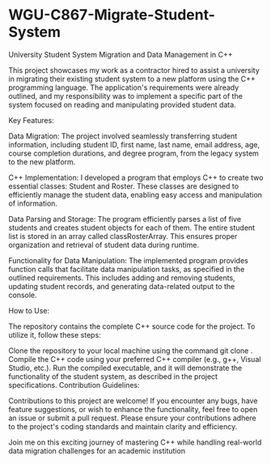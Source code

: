 # WGU-C867-Migrate-Student-System
University Student System Migration and Data Management in C++

This project showcases my work as a contractor hired to assist a university in migrating their existing student system to a new platform using the C++ programming language. The application's requirements were already outlined, and my responsibility was to implement a specific part of the system focused on reading and manipulating provided student data.

Key Features:

Data Migration: The project involved seamlessly transferring student information, including student ID, first name, last name, email address, age, course completion durations, and degree program, from the legacy system to the new platform.

C++ Implementation: I developed a program that employs C++ to create two essential classes: Student and Roster. These classes are designed to efficiently manage the student data, enabling easy access and manipulation of information.

Data Parsing and Storage: The program efficiently parses a list of five students and creates student objects for each of them. The entire student list is stored in an array called classRosterArray. This ensures proper organization and retrieval of student data during runtime.

Functionality for Data Manipulation: The implemented program provides function calls that facilitate data manipulation tasks, as specified in the outlined requirements. This includes adding and removing students, updating student records, and generating data-related output to the console.

How to Use:

The repository contains the complete C++ source code for the project. To utilize it, follow these steps:

Clone the repository to your local machine using the command git clone <repository-url>.
Compile the C++ code using your preferred C++ compiler (e.g., g++, Visual Studio, etc.).
Run the compiled executable, and it will demonstrate the functionality of the student system, as described in the project specifications.
Contribution Guidelines:

Contributions to this project are welcome! If you encounter any bugs, have feature suggestions, or wish to enhance the functionality, feel free to open an issue or submit a pull request. Please ensure your contributions adhere to the project's coding standards and maintain clarity and efficiency.

Join me on this exciting journey of mastering C++ while handling real-world data migration challenges for an academic institution
